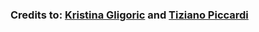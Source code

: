 ### Credits to: [Kristina Gligoric](https://kristinagligoric.github.io/) and [Tiziano Piccardi](https://piccardi.me/)

